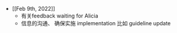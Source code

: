 - [[Feb 9th, 2022]]
	- 有关feedback waiting for Alicia
	- 信息的沟通、 确保实施 implementation 比如 guideline update
